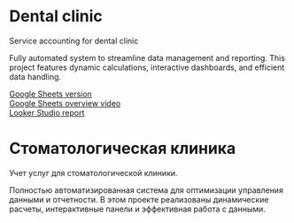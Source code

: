# Dental clinic
Service accounting for dental clinic

Fully automated system to streamline data management and reporting. This project features dynamic calculations, interactive dashboards, and efficient data handling.

<a href="https://docs.google.com/spreadsheets/d/1MGk2Lsug06kNyXCQ6HXQ8ixIQNYjgfU5MfsAE6pq5MQ/edit?usp=sharing">Google Sheets version</a><br>
<a href="https://youtu.be/gph1ZMvGwF0">Google Sheets overview video</a><br>
<a href="https://lookerstudio.google.com/reporting/3fd4d966-a646-498e-bb24-512ef0275adf">Looker Studio report</a>

# Стоматологическая клиника
Учет услуг для стоматологической клиники.

Полностью автоматизированная система для оптимизации управления данными и отчетности. В этом проекте реализованы динамические расчеты, интерактивные панели и эффективная работа с данными.
